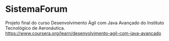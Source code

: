 # SistemaForum

Projeto final do curso Desenvolvimento Ágil com Java Avançado do Instituto Tecnológico de Aeronáutica.   
https://www.coursera.org/learn/desenvolvimento-agil-com-java-avancado  

